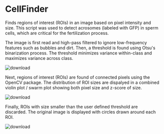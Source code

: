 # CellFinder
Finds regions of interest (ROIs) in an image based on pixel intensity and size. This script was used to detect acrosomes (labeled with GFP) in sperm cells, which are critical for the fertilization process.

The image is first read and high-pass filtered to ignore low-frequency features such as bubbles and dirt. Then, a threshold is found using Otsu's binarization process. The threshold minimizes variance within-class and maximizes variance across class.

![download](https://github.com/user-attachments/assets/5cbb5a7a-984c-4865-a9a7-041e396ce82d)

Next, regions of interest (ROIs) are found of connected pixels using the OpenCV package. The distribution of ROI sizes are dispalyed in a combined violin plot / swarm plot showing both pixel size and z-score of size.

![download](https://github.com/user-attachments/assets/42da7d86-7b1e-448d-872b-87110d94b09d)

Finally, ROIs with size smaller than the user defined threshold are discarded. The original image is displayed with circles drawn around each ROI.

![download](https://github.com/user-attachments/assets/539719bb-9591-416a-9839-75ddbff3b8b2)
